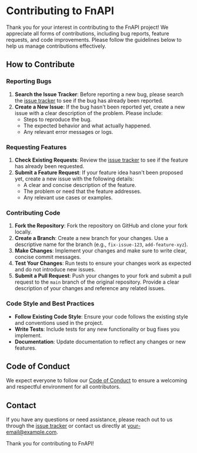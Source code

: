 # Contributing to FnAPI

Thank you for your interest in contributing to the FnAPI project! We appreciate all forms of contributions, including bug reports, feature requests, and code improvements. Please follow the guidelines below to help us manage contributions effectively.

## How to Contribute

### Reporting Bugs

1. **Search the Issue Tracker**: Before reporting a new bug, please search the [issue tracker](https://github.com/dunkeyyfong/FnAPI/issues) to see if the bug has already been reported.
2. **Create a New Issue**: If the bug hasn't been reported yet, create a new issue with a clear description of the problem. Please include:
   - Steps to reproduce the bug.
   - The expected behavior and what actually happened.
   - Any relevant error messages or logs.

### Requesting Features

1. **Check Existing Requests**: Review the [issue tracker](https://github.com/dunkeyyfong/FnAPI/issues) to see if the feature has already been requested.
2. **Submit a Feature Request**: If your feature idea hasn't been proposed yet, create a new issue with the following details:
   - A clear and concise description of the feature.
   - The problem or need that the feature addresses.
   - Any relevant use cases or examples.

### Contributing Code

1. **Fork the Repository**: Fork the repository on GitHub and clone your fork locally.
2. **Create a Branch**: Create a new branch for your changes. Use a descriptive name for the branch (e.g., `fix-issue-123`, `add-feature-xyz`).
3. **Make Changes**: Implement your changes and make sure to write clear, concise commit messages.
4. **Test Your Changes**: Run tests to ensure your changes work as expected and do not introduce new issues.
5. **Submit a Pull Request**: Push your changes to your fork and submit a pull request to the `main` branch of the original repository. Provide a clear description of your changes and reference any related issues.

### Code Style and Best Practices

- **Follow Existing Code Style**: Ensure your code follows the existing style and conventions used in the project.
- **Write Tests**: Include tests for any new functionality or bug fixes you implement.
- **Documentation**: Update documentation to reflect any changes or new features.

## Code of Conduct

We expect everyone to follow our [Code of Conduct](https://github.com/dunkeyyfong/FnAPI/blob/main/CODE_OF_CONDUCT.md) to ensure a welcoming and respectful environment for all contributors.

## Contact

If you have any questions or need assistance, please reach out to us through the [issue tracker](https://github.com/dunkeyyfong/FnAPI/issues) or contact us directly at [your-email@example.com](mailto:your-email@example.com).

Thank you for contributing to FnAPI!

